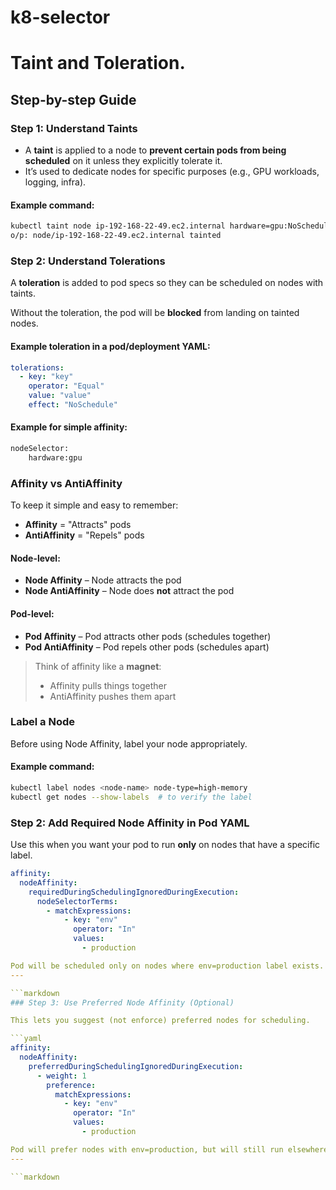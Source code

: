 # k8-selector
# Taint and Toleration.

## Step-by-step Guide

### Step 1: Understand Taints
- A **taint** is applied to a node to **prevent certain pods from being scheduled** on it unless they explicitly tolerate it.
- It’s used to dedicate nodes for specific purposes (e.g., GPU workloads, logging, infra).

#### Example command:
```bash
kubectl taint node ip-192-168-22-49.ec2.internal hardware=gpu:NoSchedule
o/p: node/ip-192-168-22-49.ec2.internal tainted


```
### Step 2: Understand Tolerations

A **toleration** is added to pod specs so they can be scheduled on nodes with taints.

Without the toleration, the pod will be **blocked** from landing on tainted nodes.

#### Example toleration in a pod/deployment YAML:

```yaml
tolerations:
  - key: "key"
    operator: "Equal"
    value: "value"
    effect: "NoSchedule"
```
#### Example for simple affinity:
```bash
nodeSelector:
    hardware:gpu  
```

### Affinity vs AntiAffinity

To keep it simple and easy to remember:

- **Affinity** = "Attracts" pods  
- **AntiAffinity** = "Repels" pods

#### Node-level:
- **Node Affinity** – Node attracts the pod
- **Node AntiAffinity** – Node does **not** attract the pod

#### Pod-level:
- **Pod Affinity** – Pod attracts other pods (schedules together)
- **Pod AntiAffinity** – Pod repels other pods (schedules apart)

> Think of affinity like a **magnet**:  
> - Affinity pulls things together  
> - AntiAffinity pushes them apart

### Label a Node
Before using Node Affinity, label your node appropriately.

#### Example command:
```bash
kubectl label nodes <node-name> node-type=high-memory
kubectl get nodes --show-labels  # to verify the label
```

### Step 2: Add Required Node Affinity in Pod YAML

Use this when you want your pod to run **only** on nodes that have a specific label.

```yaml
affinity:
  nodeAffinity:
    requiredDuringSchedulingIgnoredDuringExecution:
      nodeSelectorTerms:
        - matchExpressions:
            - key: "env"
              operator: "In"
              values:
                - production

Pod will be scheduled only on nodes where env=production label exists.
---

```markdown
### Step 3: Use Preferred Node Affinity (Optional)

This lets you suggest (not enforce) preferred nodes for scheduling.

```yaml
affinity:
  nodeAffinity:
    preferredDuringSchedulingIgnoredDuringExecution:
      - weight: 1
        preference:
          matchExpressions:
            - key: "env"
              operator: "In"
              values:
                - production

Pod will prefer nodes with env=production, but will still run elsewhere if needed.
---

```markdown


